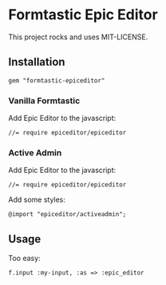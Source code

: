 # Formtastic Epic Editor

This project rocks and uses MIT-LICENSE.

## Installation

    gem "formtastic-epiceditor"

### Vanilla Formtastic

Add Epic Editor to the javascript:

    //= require epiceditor/epiceditor

### Active Admin

Add Epic Editor to the javascript:

    //= require epiceditor/epiceditor

Add some styles:

    @import "epiceditor/activeadmin";

## Usage

Too easy:

    f.input :my-input, :as => :epic_editor
